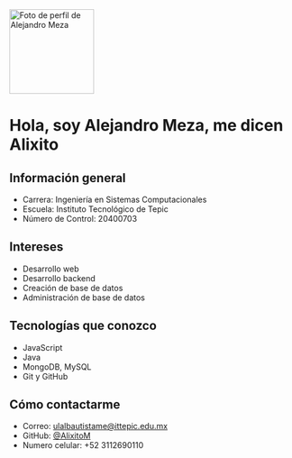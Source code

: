 <img src="https://scontent-qro1-2.xx.fbcdn.net/v/t39.30808-6/481902622_9812284528789808_2326993948711666338_n.jpg?_nc_cat=106&ccb=1-7&_nc_sid=a5f93a&_nc_eui2=AeFFuKGvX6WiVERaq-cgEJtBKGI1r2v7v6woYjWva_u_rPeTjxnuxj4Jk2iImicqrrIj9K4gbxJpw8d17g5Sn9z9&_nc_ohc=hiZxN86QOs0Q7kNvwHNa_LI&_nc_oc=AdnM_uZAYKAH1J6NRew-jE7MUNPLn0RPLVfSx-sxTVUF0vX4Hdo98FpakD2nls_0WXh5i6dctBeaAI_I6z4aVLh3&_nc_zt=23&_nc_ht=scontent-qro1-2.xx&_nc_gid=zpYeezYEPi0ECZmi__iF-Q&oh=00_AfMzTa7qbe66HWmg0W6zUo6cAwbUhdTJ855pkr1Np5Nw-g&oe=685FC04E" width="150" alt="Foto de perfil de Alejandro Meza" />

# Hola, soy Alejandro Meza, me dicen Alixito

##  Información general
- Carrera: Ingeniería en Sistemas Computacionales
- Escuela: Instituto Tecnológico de Tepic
- Número de Control: 20400703

## Intereses
- Desarrollo web
- Desarrollo backend
- Creación de base de datos
- Administración de base de datos

## Tecnologías que conozco
- JavaScript
- Java
- MongoDB, MySQL
- Git y GitHub

## Cómo contactarme
- Correo: ulalbautistame@ittepic.edu.mx
- GitHub: [@AlixitoM](https://github.com/AlixitoM)
- Numero celular: +52 3112690110
